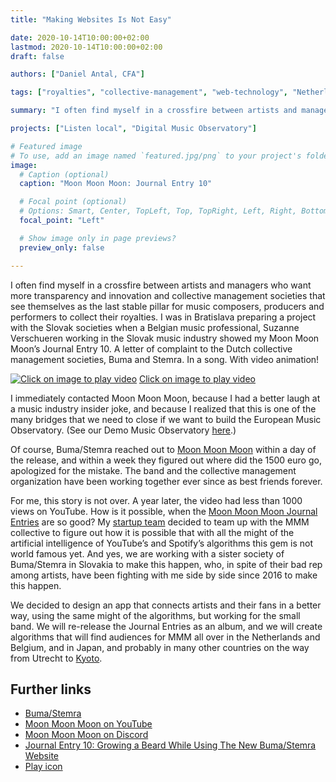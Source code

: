 ```yaml
---
title: "Making Websites Is Not Easy"

date: 2020-10-14T10:00:00+02:00
lastmod: 2020-10-14T10:00:00+02:00
draft: false

authors: ["Daniel Antal, CFA"]

tags: ["royalties", "collective-management", "web-technology", "Netherlands"]

summary: "I often find myself in a crossfire between artists and managers who want more transparency and innovation and collective management societies that see themselves as the last stable pillar for music composers, producers and performers to collect their royalties."

projects: ["Listen local", "Digital Music Observatory"]

# Featured image
# To use, add an image named `featured.jpg/png` to your project's folder. 
image:
  # Caption (optional)
  caption: "Moon Moon Moon: Journal Entry 10"

  # Focal point (optional)
  # Options: Smart, Center, TopLeft, Top, TopRight, Left, Right, BottomLeft, Bottom, BottomRight
  focal_point: "Left"

  # Show image only in page previews?
  preview_only: false

---
```


I often find myself in a crossfire between artists and managers who want more transparency and innovation and collective management societies that see themselves as the last stable pillar for music composers, producers and performers to collect their royalties. I was in Bratislava preparing a project with the Slovak societies when a Belgian music professional, Suzanne Verschueren working in the Slovak music industry showed my Moon Moon Moon’s Journal Entry 10. A letter of complaint to the Dutch collective management societies, Buma and Stemra. In a song.  With video animation!

[![Click on image to play video](https://dataandlyrics.com/post/2020-10-14-making_websites/playjournal10.png)](https://www.youtube.com/watch?v=UtaEKUy6KGE)
[Click on image to play video](https://www.youtube.com/watch?v=UtaEKUy6KGE)

I immediately contacted Moon Moon Moon, because I had a better laugh at a music industry insider joke, and because I realized that this is one of the many bridges that we need to close if we want to build the European Music Observatory. (See our Demo Music Observatory [here](https://music.dataobservatory.eu/).)

Of course, Buma/Stemra reached out to [Moon Moon Moon](https://www.facebook.com/moonmoonmoontheband) within a day of the release, and within a week they figured out where did the 1500 euro go, apologized for the mistake. The band and the collective management organization have been working together ever since as best friends forever.

For me, this story is not over.  A year later, the video had less than 1000 views on YouTube.  How is it possible, when the [Moon Moon Moon Journal Entries](https://www.youtube.com/playlist?list=PLA58ktFjlFijWiHTbTju4-OnswRmjKTC9) are so good?  My [startup team](https://dataobservatory.eu/team/) decided to team up with the MMM collective to figure out how it is possible that with all the might of the artificial intelligence of YouTube’s and Spotify’s algorithms this gem is not world famous yet.  And yes, we are working with a sister society of Buma/Stemra in Slovakia to make this happen, who, in spite of their bad rep among artists, have been fighting with me side by side since 2016 to make this happen.

We decided to design an app that connects artists and their fans in a better way, using the same might of the algorithms, but working for the small band.  We will re-release the Journal Entries as an album, and we will create algorithms that will find audiences for MMM all over in the Netherlands and Belgium, and in Japan, and probably in many other countries on the way from Utrecht to [Kyoto](https://www.youtube.com/watch?v=Tw0zYd0eIlk).


## Further links

* [Buma/Stemra](https://www.bumastemra.nl/en/)
* [Moon Moon Moon on YouTube](https://www.youtube.com/moonmoonmoon)
* [Moon Moon Moon on Discord](https://discord.com/invite/v3upRs7?fbclid=IwAR04uKn_1TurL6cZArdwMigw9BDXpVqp9AXL3W12U94a69SeobDBT6jCbSo)
* [Journal Entry 10: Growing a Beard While Using The New Buma/Stemra Website](https://www.youtube.com/watch?v=UtaEKUy6KGE)
* [Play icon](https://icons8.com/icons/set/play)